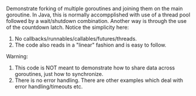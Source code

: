Demonstrate forking of multiple goroutines and joining them on the main goroutine. In Java, this is normally accompplished with use of a thread pool followed by a wait/shutdown combination. Another way is through the use of the countdown latch.
Notice the simplicity here:
1. No callbacks/runnables/callables/futures/threads.
2. The code also reads in a "linear" fashion and is easy to follow.

Warning:
1. This code is NOT meant to demonstrate how to share data across goroutines, just how to synchronize.
2. There is no error handling. There are other examples which deal with error handling/timeouts etc.
